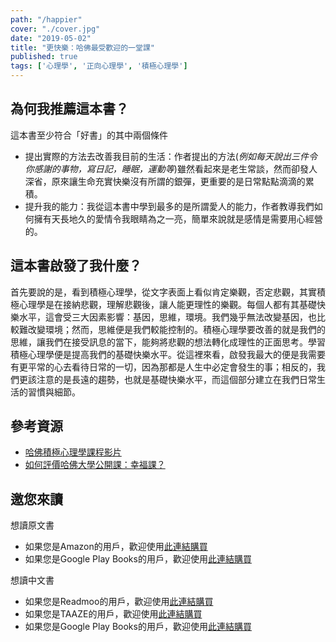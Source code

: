 ```yaml
---
path: "/happier"
cover: "./cover.jpg"
date: "2019-05-02"
title: "更快樂：哈佛最受歡迎的一堂課"
published: true
tags: ['心理學', '正向心理學', '積極心理學']
---
```


## 為何我推薦這本書？

這本書至少符合「好書」的其中兩個條件
- 提出實際的方法去改善我目前的生活：作者提出的方法(<em>例如每天說出三件令你感謝的事物，寫日記，睡眠，運動等</em>)雖然看起來是老生常談，然而卻發人深省，原來讓生命充實快樂沒有所謂的銀彈，更重要的是日常點點滴滴的累積。
- 提升我的能力：我從這本書中學到最多的是所謂愛人的能力，作者教導我們如何擁有天長地久的愛情令我眼睛為之一亮，簡單來說就是感情是需要用心經營的。

## 這本書啟發了我什麼？

首先要說的是，看到積極心理學，從文字表面上看似肯定樂觀，否定悲觀，其實積極心理學是在接納悲觀，理解悲觀後，讓人能更理性的樂觀。每個人都有其基礎快樂水平，這會受三大因素影響：基因，思維，環境。我們幾乎無法改變基因，也比較難改變環境；然而，思維便是我們較能控制的。積極心理學要改善的就是我們的思維，讓我們在接受訊息的當下，能夠將悲觀的想法轉化成理性的正面思考。學習積極心理學便是提高我們的基礎快樂水平。從這裡來看，啟發我最大的便是我需要有更平常的心去看待日常的一切，因為那都是人生中必定會發生的事；相反的，我們更該注意的是長遠的趨勢，也就是基礎快樂水平，而這個部分建立在我們日常生活的習慣與細節。

## 參考資源

- <a href="https://www.youtube.com/playlist?list=PLB_IG2h-5YEZQXWPjbN9Aba--wS9ml0B_" target="_blank">哈佛積極心理學課程影片</a>
- <a href="https://www.zhihu.com/question/22437266" target="_blank">如何評價哈佛大學公開課：幸福課？</a>

## 邀您來讀
想讀原文書
- 如果您是Amazon的用戶，歡迎使用<a href="https://amzn.to/2GUpni8" target="_blank">此連結購買</a>
- 如果您是Google Play Books的用戶，歡迎使用<a href="https://play.google.com/store/books/details/Tal_Ben_Shahar_Happier?id=oJ3uZnRm2gsC&hl=zh_TW" target="_blank">此連結購買</a>

想讀中文書
- 如果您是Readmoo的用戶，歡迎使用<a href="http://moo.im/a/bczHRZ" target="_blank">此連結購買</a>
- 如果您是TAAZE的用戶，歡迎使用<a href="https://www.taaze.tw/usedList.html?oid=11100035964" target="_blank">此連結購買</a>
- 如果您是Google Play Books的用戶，歡迎使用<a href="https://play.google.com/store/books/details/%E5%A1%94%E7%88%BE_%E7%8F%AD%E5%A4%8F%E5%93%88_%E6%9B%B4%E5%BF%AB%E6%A8%82_%E5%93%88%E4%BD%9B%E6%9C%80%E5%8F%97%E6%AD%A1%E8%BF%8E%E7%9A%84%E4%B8%80%E5%A0%82%E8%AA%B2?id=NrZgCwAAQBAJ&hl=zh_TW" target="_blank">此連結購買</a>
